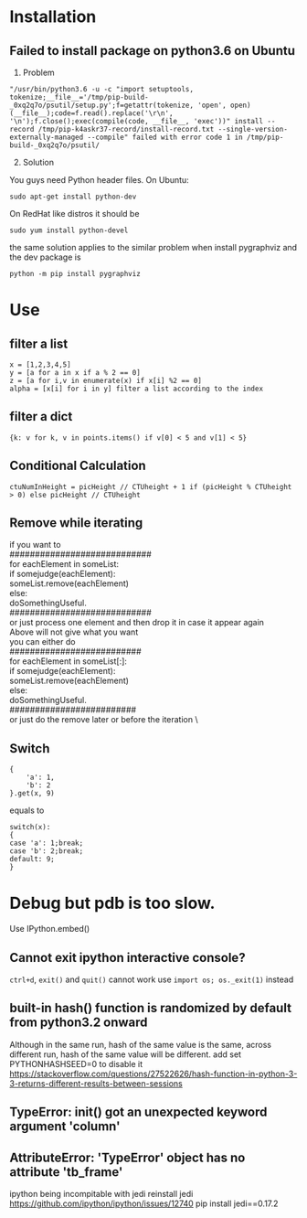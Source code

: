 # Installation
## Failed to install package on python3.6 on Ubuntu
1. Problem
```
"/usr/bin/python3.6 -u -c "import setuptools, tokenize;__file__='/tmp/pip-build-_0xq2q7o/psutil/setup.py';f=getattr(tokenize, 'open', open)(__file__);code=f.read().replace('\r\n', '\n');f.close();exec(compile(code, __file__, 'exec'))" install --record /tmp/pip-k4askr37-record/install-record.txt --single-version-externally-managed --compile" failed with error code 1 in /tmp/pip-build-_0xq2q7o/psutil/
```
2. Solution

You guys need Python header files. On Ubuntu: 
```
sudo apt-get install python-dev
```
On RedHat like distros it should be 
```
sudo yum install python-devel
```
the same solution applies to the similar problem when install pygraphviz
and the dev package is
```
python -m pip install pygraphviz
```
# Use
## filter a list
```
x = [1,2,3,4,5]
y = [a for a in x if a % 2 == 0]
z = [a for i,v in enumerate(x) if x[i] %2 == 0]
alpha = [x[i] for i in y] filter a list according to the index
```
## filter a dict
```
{k: v for k, v in points.items() if v[0] < 5 and v[1] < 5}
```
## Conditional Calculation
```
ctuNumInHeight = picHeight // CTUheight + 1 if (picHeight % CTUheight > 0) else picHeight // CTUheight
```
## Remove while iterating
if you want to \
############################ \
for eachElement in someList: \
    if somejudge(eachElement): \
        someList.remove(eachElement) \
    else: \
        doSomethingUseful. \
############################ \
or just process one element and then drop it in case it appear again \
Above will not give what you want \
you can either do \
########################## \
for eachElement in someList[:]: \
    if somejudge(eachElement): \
        someList.remove(eachElement) \
    else: \
        doSomethingUseful. \
######################### \
or just do the remove later or before the iteration \
## Switch
```
{
    'a': 1,
    'b': 2
}.get(x, 9)
```
equals to 
```
switch(x):
{
case 'a': 1;break;
case 'b': 2;break;
default: 9;
}
```
# Debug but pdb is too slow.
Use IPython.embed()

## Cannot exit ipython interactive console?
`ctrl+d`, `exit()` and `quit()` cannot work
use `import os; os._exit(1)` instead

## built-in hash() function is randomized by default from python3.2 onward
Although in the same run, hash of the same value is the same,
across different run, hash of the same value will be different.
add set PYTHONHASHSEED=0 to disable it
https://stackoverflow.com/questions/27522626/hash-function-in-python-3-3-returns-different-results-between-sessions

## TypeError: __init__() got an unexpected keyword argument 'column'
## AttributeError: 'TypeError' object has no attribute 'tb_frame'
ipython being incompitable with jedi
reinstall jedi
https://github.com/ipython/ipython/issues/12740
pip install jedi==0.17.2

